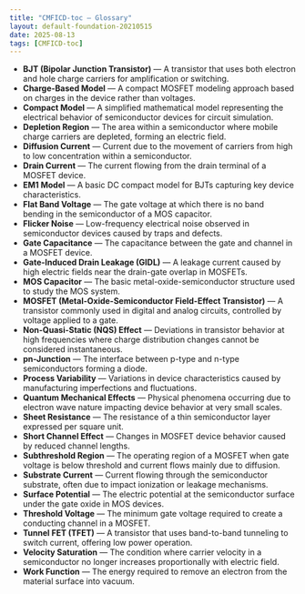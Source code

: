 ```yaml
---
title: "CMFICD-toc — Glossary"
layout: default-foundation-20210515
date: 2025-08-13
tags: [CMFICD-toc]
---
```


- **BJT (Bipolar Junction Transistor)** — A transistor that uses both electron and hole charge carriers for amplification or switching.
- **Charge-Based Model** — A compact MOSFET modeling approach based on charges in the device rather than voltages.
- **Compact Model** — A simplified mathematical model representing the electrical behavior of semiconductor devices for circuit simulation.
- **Depletion Region** — The area within a semiconductor where mobile charge carriers are depleted, forming an electric field.
- **Diffusion Current** — Current due to the movement of carriers from high to low concentration within a semiconductor.
- **Drain Current** — The current flowing from the drain terminal of a MOSFET device.
- **EM1 Model** — A basic DC compact model for BJTs capturing key device characteristics.
- **Flat Band Voltage** — The gate voltage at which there is no band bending in the semiconductor of a MOS capacitor.
- **Flicker Noise** — Low-frequency electrical noise observed in semiconductor devices caused by traps and defects.
- **Gate Capacitance** — The capacitance between the gate and channel in a MOSFET device.
- **Gate-Induced Drain Leakage (GIDL)** — A leakage current caused by high electric fields near the drain-gate overlap in MOSFETs.
- **MOS Capacitor** — The basic metal-oxide-semiconductor structure used to study the MOS system.
- **MOSFET (Metal-Oxide-Semiconductor Field-Effect Transistor)** — A transistor commonly used in digital and analog circuits, controlled by voltage applied to a gate.
- **Non-Quasi-Static (NQS) Effect** — Deviations in transistor behavior at high frequencies where charge distribution changes cannot be considered instantaneous.
- **pn-Junction** — The interface between p-type and n-type semiconductors forming a diode.
- **Process Variability** — Variations in device characteristics caused by manufacturing imperfections and fluctuations.
- **Quantum Mechanical Effects** — Physical phenomena occurring due to electron wave nature impacting device behavior at very small scales.
- **Sheet Resistance** — The resistance of a thin semiconductor layer expressed per square unit.
- **Short Channel Effect** — Changes in MOSFET device behavior caused by reduced channel lengths.
- **Subthreshold Region** — The operating region of a MOSFET when gate voltage is below threshold and current flows mainly due to diffusion.
- **Substrate Current** — Current flowing through the semiconductor substrate, often due to impact ionization or leakage mechanisms.
- **Surface Potential** — The electric potential at the semiconductor surface under the gate oxide in MOS devices.
- **Threshold Voltage** — The minimum gate voltage required to create a conducting channel in a MOSFET.
- **Tunnel FET (TFET)** — A transistor that uses band-to-band tunneling to switch current, offering low power operation.
- **Velocity Saturation** — The condition where carrier velocity in a semiconductor no longer increases proportionally with electric field.
- **Work Function** — The energy required to remove an electron from the material surface into vacuum.
